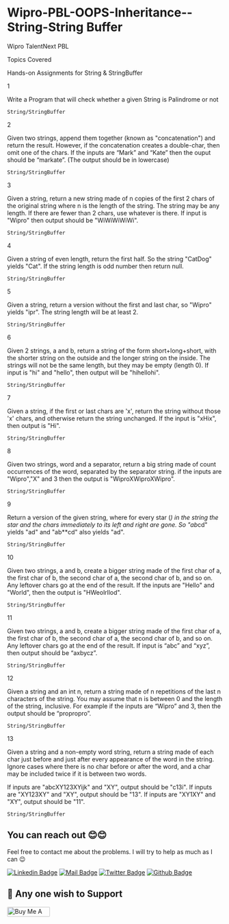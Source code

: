# Wipro-PBL-OOPS-Inheritance--String-String Buffer

Wipro TalentNext PBL

Topics Covered

Hands-on Assignments for String & StringBuffer

1 	

 Write a Program that will check whether a given String is Palindrome or not

	String/StringBuffer 	

2 	

 Given two strings, append them together (known as "concatenation") and return the result. However, if the concatenation creates a double-char, then omit one of the chars. If the inputs are “Mark” and “Kate” then the ouput should be “markate”. (The output should be in lowercase)

	String/StringBuffer 	

3 	

 Given a string, return a new string made of n copies of the first 2 chars of the original string where n is the length of the string. The string may be any length. If there are fewer than 2 chars, use whatever is there.
If input is "Wipro" then output should be "WiWiWiWiWi".

	String/StringBuffer 	

4 	

 Given a string of even length, return the first half. So the string "CatDog" yields "Cat". If the string length is odd number then return null.

	String/StringBuffer 	

5 	

 Given a string, return a version without the first and last char, so "Wipro" yields "ipr". The string length will be at least 2.

	String/StringBuffer 	

6 	

 Given 2 strings, a and b, return a string of the form short+long+short, with the shorter string on the outside and the longer string on the inside. The strings will not be the same length, but they may be empty (length 0). If input is "hi" and "hello", then output will be "hihellohi".

	String/StringBuffer 	

7 	

 Given a string, if the first or last chars are 'x', return the string without those 'x' chars, and otherwise return the string unchanged. If the input is "xHix", then output is "Hi".

	String/StringBuffer 	

8 	

 Given two strings, word and a separator, return a big string made of count occurrences of the word, separated by the separator string.
if the inputs are "Wipro","X" and 3 then the output is "WiproXWiproXWipro".

	String/StringBuffer 	

9 	

 Return a version of the given string, where for every star (*) in the string the star and the chars immediately to its left and right are gone. So "ab*cd" yields "ad" and "ab**cd" also yields "ad".

	String/StringBuffer 	

10 	

 Given two strings, a and b, create a bigger string made of the first char of a, the first char of b, the second char of a, the second char of b, and so on. Any leftover chars go at the end of the result.
If the inputs are "Hello" and "World", then the output is "HWeolrllod".

	String/StringBuffer 	

11 	

 Given two strings, a and b, create a bigger string made of the first char of a, the first char of b, the second char of a, the second char of b, and so on. Any leftover chars go at the end of the result. If input is “abc” and “xyz”, then output should be “axbycz”.

	String/StringBuffer 	

12 	

 Given a string and an int n, return a string made of n repetitions of the last n characters of the string. You may assume that n is between 0 and the length of the string, inclusive. For example if the inputs are “Wipro” and 3, then the output should be “propropro”.

	String/StringBuffer 	

13 	

 Given a string and a non-empty word string, return a string made of each char just before and just after every appearance of the word in the string. Ignore cases where there is no char before or after the word, and a char may be included twice if it is between two words.

If inputs are "abcXY123XYijk" and "XY", output should be "c13i".
If inputs are "XY123XY" and "XY", output should be "13".
If inputs are "XY1XY" and "XY", output should be "11".

	String/StringBuffer 	

## You can reach out 😊😊
Feel free to contact me about the problems. I will try to help as much as I can 😉

[![Linkedin Badge](https://img.shields.io/badge/linkedin-%230077B5.svg?&style=for-the-badge&logo=linkedin&logoColor=white)](https://www.linkedin.com/in/ajf013-francis-cruz/)
[![Mail Badge](https://img.shields.io/badge/email-c14438?style=for-the-badge&logo=Gmail&logoColor=white&link=mailto:furkanozbek1995@gmail.com)](mailto:cruzmma2021@gmail.com)
[![Twitter Badge](https://img.shields.io/badge/twitter-1DA1F2?style=for-the-badge&logo=twitter&logoColor=white)](https://twitter.com/Itsme_Ajf013)
[![Github Badge](https://img.shields.io/badge/github-333?style=for-the-badge&logo=github&logoColor=white)](https://github.com/ajf013)

## 🙏 Any one wish to Support

  <a href="https://www.buymeacoffee.com/ajf013" target="_blank"><img src="https://cdn.buymeacoffee.com/buttons/default-orange.png" alt="Buy Me A Coffee" height="23" width="100" style="border-radius:2px" />
</p>